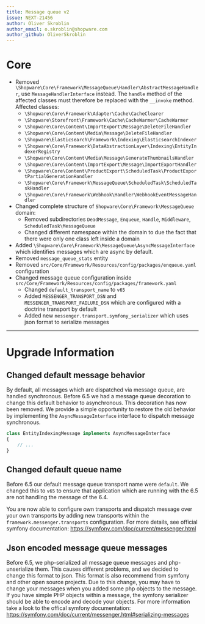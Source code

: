 ```yaml
---
title: Message queue v2
issue: NEXT-21456
author: Oliver Skroblin
author_email: o.skroblin@shopware.com
author_github: OliverSkroblin
---
```

# Core
* Removed `\Shopware\Core\Framework\MessageQueue\Handler\AbstractMessageHandler`, use `MessageHandlerInterface` instead. The `handle` method of the affected classes must therefore be replaced with the `__invoke` method. Affected classes:
  * `\Shopware\Core\Framework\Adapter\Cache\CacheClearer`
  * `\Shopware\Storefront\Framework\Cache\CacheWarmer\CacheWarmer`
  * `\Shopware\Core\Content\ImportExport\Message\DeleteFileHandler`
  * `\Shopware\Core\Content\Media\Message\DeleteFileHandler`
  * `\Shopware\Elasticsearch\Framework\Indexing\ElasticsearchIndexer`
  * `\Shopware\Core\Framework\DataAbstractionLayer\Indexing\EntityIndexerRegistry`
  * `\Shopware\Core\Content\Media\Message\GenerateThumbnailsHandler`
  * `\Shopware\Core\Content\ImportExport\Message\ImportExportHandler`
  * `\Shopware\Core\Content\ProductExport\ScheduledTask\ProductExportPartialGenerationHandler`
  * `\Shopware\Core\Framework\MessageQueue\ScheduledTask\ScheduledTaskHandler`
  * `\Shopware\Core\Framework\Webhook\Handler\WebhookEventMessageHandler`
* Changed complete structure of `Shopware\Core\Framework\MessageQueue` domain:
  * Removed subdirectories `DeadMessage`, `Enqueue`, `Handle`, `Middleware`, `ScheduledTask\MessageQueue`
  * Changed different namespace within the domain to due the fact that there were only one class left inside a domain
* Added `\Shopware\Core\Framework\MessageQueue\AsyncMessageInterface` which identifies messages which are async by default.
* Removed `message_queue_stats` entity
* Removed `src/Core/Framework/Resources/config/packages/enqueue.yaml` configuration
* Changed message queue configuration inside `src/Core/Framework/Resources/config/packages/framework.yaml`
  * Changed `default_transport_name` to `v65`
  * Added `MESSENGER_TRANSPORT_DSN` and `MESSENGER_TRANSPORT_FAILURE_DSN` which are configured with a doctrine transport by default
  * Added new `messenger.transport.symfony_serializer` which uses json format to serialize messages
___
# Upgrade Information
## Changed default message behavior
By default, all messages which are dispatched via message queue, are handled synchronous. Before 6.5 we had a message queue decoration to change this default behavior to asynchronous. This decoration has now been removed. We provide a simple opportunity to restore the old behavior by implementing the `AsyncMessageInterface` interface to dispatch message synchronous. 

```php
class EntityIndexingMessage implements AsyncMessageInterface
{
    // ...
}
```

## Changed default queue name
Before 6.5 our default message queue transport name were `default`. We changed this to `v65` to ensure that application which are running with the 6.5 are not handling the message of the 6.4.

You are now able to configure own transports and dispatch message over your own transports by adding new transports within the `framework.messenger.transports` configuration. For more details, see official symfony documentation: https://symfony.com/doc/current/messenger.html

## Json encoded message queue messages
Before 6.5, we php-serialized all message queue messages and php-unserialize them. This causes different problems, and we decided to change this format to json. This format is also recommend from symfony and other open source projects. Due to this change, you may have to change your messages when you added some php objects to the message. If you have simple PHP objects within a message, the symfony serializer should be able to encode and decode your objects. For more information take a look to the offical symfony documentation: https://symfony.com/doc/current/messenger.html#serializing-messages